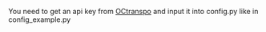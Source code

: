 You need to get an api key from [OCtranspo](https://nextrip-public-api.developer.azure-api.net/) and input it into config.py like in config_example.py
